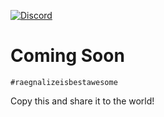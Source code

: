 
<a href="https://discord.gg/uBzSv4u6mp"><img src="https://img.shields.io/discord/890885418705358859?color=5865F2&logo=discord&logoColor=white" alt="Discord" /></a>
# Coming Soon
```
#raegnalizeisbestawesome
```
Copy this and share it to the world!
<br>

